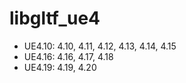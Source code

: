# libgltf_ue4

* UE4.10: 4.10, 4.11, 4.12, 4.13, 4.14, 4.15
* UE4.16: 4.16, 4.17, 4.18
* UE4.19: 4.19, 4.20
